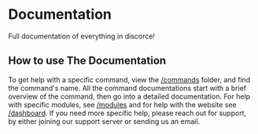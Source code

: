 # Documentation
Full documentation of everything in discorce!

## How to use The Documentation
To get help with a specific command, view the [/commands](./commands/) folder, and find the command's name. All the command documentations start with a brief overview of the command, then go into a detailed documentation. For help with specific modules, see [/modules](./modules/) and for help with the website see [/dashboard](./dashboard/). If you need more specific help, please reach out for support, by either joining our support server or sending us an email.
